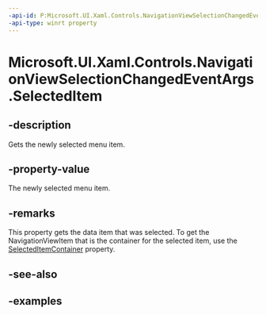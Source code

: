 ```yaml
---
-api-id: P:Microsoft.UI.Xaml.Controls.NavigationViewSelectionChangedEventArgs.SelectedItem
-api-type: winrt property
---
```

<!-- Property syntax.
public object SelectedItem { get; }
-->

# Microsoft.UI.Xaml.Controls.NavigationViewSelectionChangedEventArgs.SelectedItem


## -description

Gets the newly selected menu item.


## -property-value

The newly selected menu item.


## -remarks

This property gets the data item that was selected. To get the NavigationViewItem that is the container for the selected item, use the [SelectedItemContainer](navigationviewselectionchangedeventargs_selecteditemcontainer.md) property.


## -see-also


## -examples


